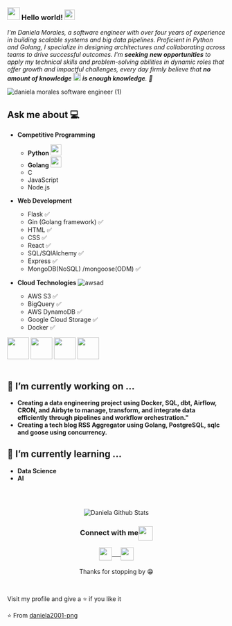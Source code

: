 ### <img src="https://github.com/rajput2107/rajput2107/blob/master/Assets/Hi.gif" width="29px"> Hello world!&nbsp;<img src="https://github.com/rajput2107/rajput2107/blob/master/Assets/Earth.gif" width="24px">
<em>I'm Daniela Morales, a software engineer with over four years of experience in building scalable systems and big data pipelines. Proficient in Python and Golang, I specialize in designing architectures and collaborating across teams to drive successful outcomes. I'm **seeking** **new opportunities** to apply my technical skills and problem-solving abilities in dynamic roles that offer growth and impactful challenges, every day firmly believe that **no amount of knowledge <img src="https://github.com/rajput2107/rajput2107/blob/master/Assets/Rocket.gif" height="18px"> is enough knowledge**. 🧠</em>
 <br/>


![daniela morales software engineer (1)](https://github.com/user-attachments/assets/7583fe1b-4dd2-460e-8ed0-a944317e83f4)


## Ask me about :computer: 
- **Competitive Programming** 
	- **Python** <img src="https://github.com/user-attachments/assets/aa23d371-16d9-4c82-b27d-5dedf2f89f5e" width="25" height="25">
  	- **Golang** <img src="https://github.com/user-attachments/assets/2c528b25-dcc1-4ef5-9a76-38f3ce53e882" width="25" height="25">
	- C 
	- JavaScript
	- Node.js
	
- **Web Development**
  	- Flask :white_check_mark:
  	- Gin (Golang framework) :white_check_mark:
	- HTML :white_check_mark:
	- CSS :white_check_mark:
	- React :white_check_mark:
	- SQL/SQlAlchemy :white_check_mark:
	- Express :white_check_mark:
	- MongoDB(NoSQL) /mongoose(ODM) :white_check_mark:
 
 - **Cloud Technologies**  ![awsad](https://github.com/user-attachments/assets/14b0556b-fb1d-469d-afb3-c0380d789ed4)

 	- AWS S3 :white_check_mark:
  	- BigQuery :white_check_mark:
   	- AWS DynamoDB :white_check_mark:
   	- Google Cloud Storage :white_check_mark:
   	- Docker :white_check_mark:

<code><a href="https://github.com/daniela2001-png/holbertonschool-higher_level_programming" target="_blank"><img height="50" src="https://www.vectorlogo.zone/logos/python/python-ar21.svg"></a></code>
<code><a href="https://github.com/daniela2001-png/rss_aggregator_project" target="_blank"><img height="50" src="https://go.dev/blog/go-brand/Go-Logo/SVG/Go-Logo_Blue.svg"></a></code>
<code><a href="https://github.com/daniela2001-png/REACT-APP" target="_blank"><img height="50" src="https://www.vectorlogo.zone/logos/reactjs/reactjs-ar21.svg"></a></code>
<code><a href="https://github.com/daniela2001-png/JAVASCRIPT" target="_blank"><img height="50" src="https://www.vectorlogo.zone/logos/javascript/javascript-horizontal.svg"></a></code>
<br/><br/>

## 🔭 I’m currently working on ...
- **Creating a data engineering project using Docker, SQL, dbt, Airflow, CRON, and Airbyte to manage, transform, and integrate data efficiently through pipelines and workflow orchestration."**
- **Creating a tech blog RSS Aggregator using Golang, PostgreSQL, sqlc and goose using concurrency.**

## 🌱 I’m currently learning ...
- **Data Science**
- **AI**
<br/>
  <br/>
<p align="center">
<img align="center" src="https://github-readme-stats.vercel.app/api?username=daniela2001-png&&show_icons=true&theme=radical" alt="Daniela Github Stats">
</p>  

<div align="center">
  <h3 align="center">Connect with me<img align="center" src="https://github.com/rajput2107/rajput2107/blob/master/Assets/Handshake.gif" height="33px" /></h3> 
</div>
<p align="center">
 <a href="https://www.linkedin.com/in/daniela-morales-89049b199/" target="blank">
  <img align="center" width="30px" src="https://www.vectorlogo.zone/logos/linkedin/linkedin-icon.svg" /> &nbsp; &nbsp;
 </a>
 <a href="https://twitter.com/Daniela10716033" target="blank">
  <img align="center" width="30px" src="https://www.vectorlogo.zone/logos/twitter/twitter-official.svg" /> 
 </a>
  <br/>
 <br/>
  Thanks for stopping by 😁<br/>
</p>
<br/>
<p>

Visit my profile and give a ⭐️ if you like it</p>

⭐️ From [daniela2001-png](https://github.com/daniela2001-png)           

  
<!--
**daniela2001-png/daniela2001-png** is a ✨ _special_ ✨ repository because its `README.md` (this file) appears on your GitHub profile.

Here are some ideas to get you started:

- 🔭 I’m currently working on ...
- 🌱 I’m currently learning ...
- 👯 I’m looking to collaborate on ...
- 🤔 I’m looking for help with ...
- 💬 Ask me about ...
- 📫 How to reach me: ...
- 😄 Pronouns: ...
- ⚡ Fun fact: ...
-->
